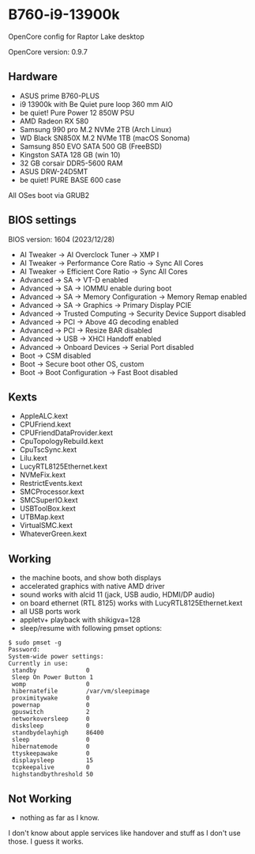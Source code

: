 # B760-i9-13900k

OpenCore config for Raptor Lake desktop

OpenCore version: 0.9.7

## Hardware

- ASUS prime B760-PLUS
- i9 13900k with Be Quiet pure loop 360 mm AIO
- be quiet! Pure Power 12 850W PSU
- AMD Radeon RX 580
- Samsung 990 pro M.2 NVMe 2TB (Arch Linux)
- WD Black SN850X M.2 NVMe 1TB (macOS Sonoma)
- Samsung 850 EVO SATA 500 GB (FreeBSD)
- Kingston SATA 128 GB (win 10)
- 32 GB corsair DDR5-5600 RAM
- ASUS DRW-24D5MT
- be quiet! PURE BASE 600 case

All OSes boot via GRUB2

## BIOS settings

BIOS version: 1604 (2023/12/28)

- AI Tweaker -> AI Overclock Tuner -> XMP I
- AI Tweaker -> Performance Core Ratio -> Sync All Cores
- AI Tweaker -> Efficient Core Ratio -> Sync All Cores
- Advanced -> SA -> VT-D enabled
- Advanced -> SA -> IOMMU enable during boot
- Advanced -> SA -> Memory Configuration -> Memory Remap enabled
- Advanced -> SA -> Graphics -> Primary Display PCIE
- Advanced -> Trusted Computing -> Security Device Support disabled
- Advanced -> PCI -> Above 4G decoding enabled
- Advanced -> PCI -> Resize BAR disabled
- Advanced -> USB -> XHCI Handoff enabled
- Advanced -> Onboard Devices -> Serial Port disabled
- Boot -> CSM disabled
- Boot -> Secure boot other OS, custom
- Boot -> Boot Configuration -> Fast Boot disabled

## Kexts

- AppleALC.kext
- CPUFriend.kext
- CPUFriendDataProvider.kext
- CpuTopologyRebuild.kext
- CpuTscSync.kext
- Lilu.kext
- LucyRTL8125Ethernet.kext
- NVMeFix.kext
- RestrictEvents.kext
- SMCProcessor.kext
- SMCSuperIO.kext
- USBToolBox.kext
- UTBMap.kext
- VirtualSMC.kext
- WhateverGreen.kext

## Working

- the machine boots, and show both displays
- accelerated graphics with native AMD driver
- sound works with alcid 11 (jack, USB audio, HDMI/DP audio)
- on board ethernet (RTL 8125) works with LucyRTL8125Ethernet.kext
- all USB ports work
- appletv+ playback with shikigva=128
- sleep/resume with following pmset options:

```
$ sudo pmset -g
Password:
System-wide power settings:
Currently in use:
 standby              0
 Sleep On Power Button 1
 womp                 0
 hibernatefile        /var/vm/sleepimage
 proximitywake        0
 powernap             0
 gpuswitch            2
 networkoversleep     0
 disksleep            0
 standbydelayhigh     86400
 sleep                0
 hibernatemode        0
 ttyskeepawake        0
 displaysleep         15
 tcpkeepalive         0
 highstandbythreshold 50
```

## Not Working

- nothing as far as I know.

I don't know about apple services like handover and stuff as I don't use those. I guess it works.
